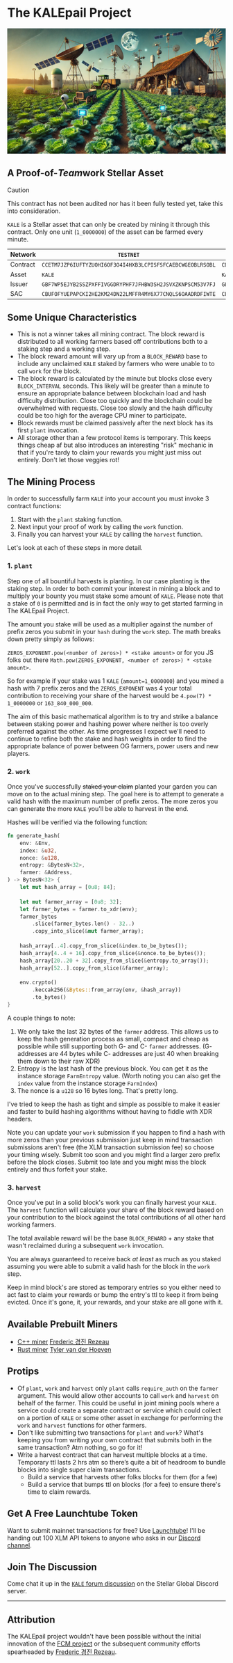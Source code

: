 # The KALEpail Project

![](./assets/farm.webp)

<!-- <details closed>
<summary><strong>Origins: A Short Story</strong></summary>
TODO
</details> -->

## A Proof-of-<i>Team</i>work Stellar Asset

> [!CAUTION]
> This contract has not been audited nor has it been fully tested yet, take this into consideration.

`KALE` is a Stellar asset that can only be created by mining it through this contract. Only one unit (`1_0000000`) of the asset can be farmed every minute.

Network | `TESTNET` | `MAINNET`
--- | --- | --- 
Contract | `CCETM7JZP6IUFTYZUOHI6OF3O4I4HXB3LCPISFSFCAEBCWGEOBLRSOBL` | `CDL74RF5BLYR2YBLCCI7F5FB6TPSCLKEJUBSD2RSVWZ4YHF3VMFAIGWA` 
Asset | `KALE` | `KALE`
Issuer | `GBF7WP5EJYB2SSZPXFFIVGGDRYPHF7JFHBW3SH2JSVXZKNPSCM53V7FJ` | `GBDVX4VELCDSQ54KQJYTNHXAHFLBCA77ZY2USQBM4CSHTTV7DME7KALE`
SAC | `CBUFOFYUEPAPCKI2HE2KM24DN22LMFFR4MY6X77CNQLS6OAADRDFIWTE` | `CB23WRDQWGSP6YPMY4UV5C4OW5CBTXKYN3XEATG7KJEZCXMJBYEHOUOV`

## Some Unique Characteristics 
* This is not a winner takes all mining contract. The block reward is distributed to all working farmers based off contributions both to a staking step and a working step.
* The block reward amount will vary up from a `BLOCK_REWARD` base to include any unclaimed `KALE` staked by farmers who were unable to to call `work` for the block.
* The block reward is calculated by the minute but blocks close every `BLOCK_INTERVAL` seconds. This likely will be greater than a minute to ensure an appropriate balance between blockchain load and hash difficulty distribution. Close too quickly and the blockchain could be overwhelmed with requests. Close too slowly and the hash difficulty could be too high for the average CPU miner to participate.
* Block rewards must be claimed passively after the next block has its first `plant` invocation.
* All storage other than a few protocol items is temporary. This keeps things cheap af but also introduces an interesting "risk" mechanic in that if you're tardy to claim your rewards you might just miss out entirely. Don't let those veggies rot!

## The Mining Process

In order to successfully farm `KALE` into your account you must invoke 3 contract functions:
1. Start with the `plant` staking function.
2. Next input your proof of work by calling the `work` function.
3. Finally you can harvest your `KALE` by calling the `harvest` function.

Let's look at each of these steps in more detail.

### 1. `plant`
Step one of all bountiful harvests is planting. In our case planting is the staking step. In order to both commit your interest in mining a block and to multiply your bounty you must stake some amount of `KALE`. Please note that a stake of `0` is permitted and is in fact the only way to get started farming in The KALEpail Project.

The amount you stake will be used as a multiplier against the number of prefix zeros you submit in your `hash` during the `work` step. The math breaks down pretty simply as follows:

`ZEROS_EXPONENT.pow(<number of zeros>) * <stake amount>`
or for you JS folks out there `Math.pow(ZEROS_EXPONENT, <number of zeros>) * <stake amount>`.

So for example if your stake was 1 `KALE` (`amount=1_0000000`) and you mined a hash with 7 prefix zeros and the `ZEROS_EXPONENT` was 4 your total contribution to receiving your share of the harvest would be `4.pow(7) * 1_0000000` or `163_840_000_000`.

The aim of this basic mathematical algorithm is to try and strike a balance between staking power and hashing power where neither is too overly preferred against the other. As time progresses I expect we'll need to continue to refine both the stake and hash weights in order to find the appropriate balance of power between OG farmers, power users and new players.

### 2. `work`

Once you've successfully ~~staked your claim~~ planted your garden you can move on to the actual mining step. The goal here is to attempt to generate a valid hash with the maximum number of prefix zeros. The more zeros you can generate the more `KALE` you'll be able to harvest in the end.

Hashes will be verified via the following function:

```rust
fn generate_hash(
    env: &Env,
    index: &u32,
    nonce: &u128,
    entropy: &BytesN<32>,
    farmer: &Address,
) -> BytesN<32> {
    let mut hash_array = [0u8; 84];

    let mut farmer_array = [0u8; 32];
    let farmer_bytes = farmer.to_xdr(env);
    farmer_bytes
        .slice(farmer_bytes.len() - 32..)
        .copy_into_slice(&mut farmer_array);

    hash_array[..4].copy_from_slice(&index.to_be_bytes());
    hash_array[4..4 + 16].copy_from_slice(&nonce.to_be_bytes());
    hash_array[20..20 + 32].copy_from_slice(&entropy.to_array());
    hash_array[52..].copy_from_slice(&farmer_array);

    env.crypto()
        .keccak256(&Bytes::from_array(env, &hash_array))
        .to_bytes()
}
```

A couple things to note:

1. We only take the last 32 bytes of the `farmer` address. This allows us to keep the hash generation process as small, compact and cheap as possible while still supporting both G- and C- `farmer` addresses. (G- addresses are 44 bytes while C- addresses are just 40 when breaking them down to their raw XDR)
2. Entropy is the last hash of the previous block. You can get it as the instance storage `FarmEntropy` value. (Worth noting you can also get the `index` value from the instance storage `FarmIndex`)
3. The nonce is a `u128` so 16 bytes long. That's pretty long.

I've tried to keep the hash as tight and simple as possible to make it easier and faster to build hashing algorithms without having to fiddle with XDR headers.

Note you can update your `work` submission if you happen to find a hash with more zeros than your previous submission just keep in mind transaction submissions aren't free (the XLM transaction submission fee) so choose your timing wisely. Submit too soon and you might find a larger zero prefix before the block closes. Submit too late and you might miss the block entirely and thus forfeit your stake.

### 3. `harvest`

Once you've put in a solid block's work you can finally harvest your `KALE`. The `harvest` function will calculate your share of the block reward based on your contribution to the block against the total contributions of all other hard working farmers.

The total available reward will be the base `BLOCK_REWARD` + any stake that wasn't reclaimed during a subsequent `work` invocation.

You are always guaranteed to receive back _at least_ as much as you staked assuming you were able to submit a valid hash for the block in the `work` step.

Keep in mind block's are stored as temporary entries so you either need to act fast to claim your rewards or bump the entry's ttl to keep it from being evicted. Once it's gone, it, your rewards, and your stake are all gone with it.

## Available Prebuilt Miners
* [C++ miner](https://github.com/FredericRezeau/kale-miner) [Frederic 경진 Rezeau](https://github.com/FredericRezeau)
* [Rust miner](https://github.com/kalepail/kale-farmer) [Tyler van der Hoeven](https://github.com/kalepail)

## Protips
* Of `plant`, `work` and `harvest` only `plant` calls `require_auth` on the `farmer` argument. This would allow other accounts to call `work` and `harvest` on behalf of the farmer. This could be useful in joint mining pools where a service could create a separate contract or service which could collect on a portion of `KALE` or some other asset in exchange for performing the `work` and `harvest` functions for other farmers.
* Don't like submitting two transactions for `plant` and `work`? What's keeping you from writing your own contract that submits both in the same transaction? Atm nothing, so go for it!
* Write a harvest contract that can harvest multiple blocks at a time. Temporary ttl lasts 2 hrs atm so there’s quite a bit of headroom to bundle blocks into single super claim transactions.
    * Build a service that harvests other folks blocks for them (for a fee)
    * Build a service that bumps ttl on blocks (for a fee) to ensure there's time to claim rewards.

## Get A Free Launchtube Token
Want to submit mainnet transactions for free? Use [Launchtube](https://github.com/stellar/launchtube)! I'll be handing out 100 XLM API tokens to anyone who asks in our [Discord channel](https://discord.com/channels/761985725453303838/1304843790351204403).

## Join The Discussion
Come chat it up in the [`KALE` forum discussion](https://discord.com/channels/761985725453303838/1304843790351204403) on the Stellar Global Discord server.

---

## Attribution
The KALEpail project wouldn't have been possible without the initial innovation of the [FCM project](https://github.com/Stellar-Corium/FCM-sc) or the subsequent community efforts spearheaded by [Frederic 경진 Rezeau](https://github.com/FredericRezeau/fcm-miner).
